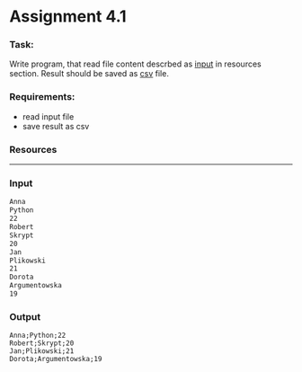 # Assignment 4.1

### Task:
 Write program, that read file content descrbed as [input](./ASSIGNMENT.md/#input) in resources section. Result should be saved as [csv](./ASSIGNMENT.md/#output) file.


### Requirements:
* read input file
* save result as csv


### Resources
---
### Input
```txt
Anna
Python
22
Robert
Skrypt
20
Jan
Plikowski
21
Dorota
Argumentowska
19
```
### Output
```csv
Anna;Python;22
Robert;Skrypt;20
Jan;Plikowski;21
Dorota;Argumentowska;19
```